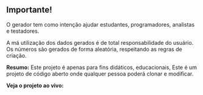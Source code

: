 ## Importante! ##

O gerador tem como intenção ajudar estudantes, programadores, analistas e testadores.

A má utilização dos dados gerados é de total responsabilidade do usuário. Os números são gerados de forma aleatória, respeitando as regras de criação.

**Resumo:**
Este projeto é apenas para fins didáticos, educacionais, Este é um projeto de código aberto onde qualquer pessoa poderá clonar e modificar.

**Veja o projeto ao vivo:**
